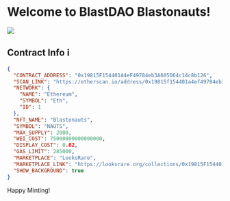 # Welcome to BlastDAO Blastonauts!

![](https://github.com/yagetty/Blastonauts/logo-blob.png)

## Contract Info ℹ️

```json
{
  "CONTRACT_ADDRESS": "0x19815F154401A4eF49784eb3A605D64c14c8b126",
  "SCAN_LINK": "https://etherscan.io/address/0x19815f154401a4ef49784eb3a605d64c14c8b126",
  "NETWORK": {
    "NAME": "Ethereum",
    "SYMBOL": "Eth",
    "ID": 1
  },
  "NFT_NAME": "Blastonauts",
  "SYMBOL": "NAUTS",
  "MAX_SUPPLY": 2000,
  "WEI_COST": 75000000000000000,
  "DISPLAY_COST": 0.02,
  "GAS_LIMIT": 285000,
  "MARKETPLACE": "LooksRare",
  "MARKETPLACE_LINK": "https://looksrare.org/collections/0x19815F154401A4eF49784eb3A605D64c14c8b126",
  "SHOW_BACKGROUND": true
}
```

Happy Minting!
